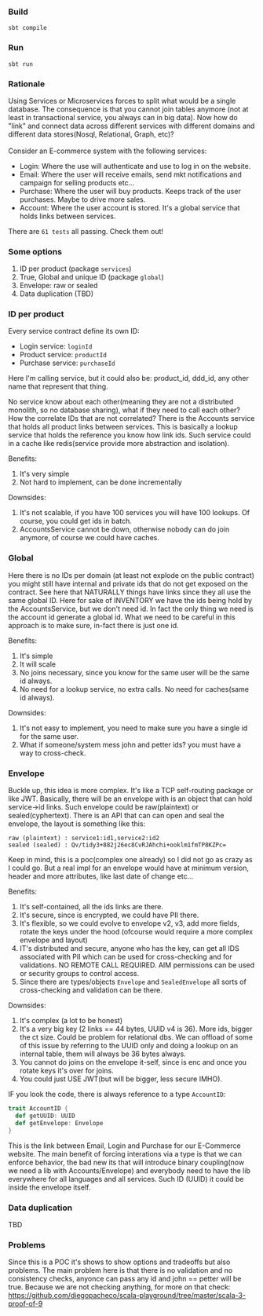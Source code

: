 ### Build
```
sbt compile
```

### Run
```
sbt run
```

### Rationale

Using Services or Microservices forces to split what would be a single database.
The consequence is that you cannot join tables anymore (not at least in transactional service, you always can in big data).
Now how do "link" and connect data across different services with different domains and different data stores(Nosql, Relational, Graph, etc)?
</br>
</br>
Consider an E-commerce system with the following services:
* Login: Where the use will authenticate and use to log in on the website.
* Email: Where the user will receive emails, send mkt notifications and campaign for selling products etc...
* Purchase: Where the user will buy products. Keeps track of the user purchases. Maybe to drive more sales.
* Account: Where the user account is stored. It's a global service that holds links between services.

There are `61 tests` all passing. Check them out!

### Some options

1. ID per product (package `services`)
2. True, Global and unique ID (package `global`)
3. Envelope: raw or sealed
4. Data duplication (TBD)

### ID per product

Every service contract define its own ID:
* Login service: `loginId`
* Product service: `productId`
* Purchase service: `purchaseId`

Here I'm calling service, but it could also be: product_id, ddd_id, any other name that represent that thing. 

No service know about each other(meaning they are not a distributed monolith, so no database sharing), what if they need to call each other? How the correlate IDs that are not correlated?
There is the Accounts service that holds all product links between services.
This is basically a lookup service that holds the reference you know how link ids.
Such service could in a cache like redis(service provide more abstraction and isolation).

Benefits:
1. It's very simple
2. Not hard to implement, can be done incrementally

Downsides:
1. It's not scalable, if you have 100 services you will have 100 lookups. Of course, you could get ids in batch.
2. AccountsService cannot be down, otherwise nobody can do join anymore, of course we could have caches.

### Global

Here there is no IDs per domain (at least not explode on the public contract) you might still have internal and 
private ids that do not get exposed on the contract. See here that NATURALLY things have links since they all use the same global ID.
Here for sake of INVENTORY we have the ids being hold by the AccountsService, but we don't need id.
In fact the only thing we need is the account id generate a global id. What we need to be careful in this approach is to make sure, in-fact there is just one id.

Benefits:
1. It's simple
2. It will scale
3. No joins necessary, since you know for the same user will be the same id always.
4. No need for a lookup service, no extra calls. No need for caches(same id always).

Downsides:
1. It's not easy to implement, you need to make sure you have a single id for the same user.
2. What if someone/system mess john and petter ids? you must have a way to cross-check.

### Envelope

Buckle up, this idea is more complex. It's like a TCP self-routing package or like JWT. Basically, there will be an envelope with is an object that can hold service->id links.
Such envelope could be raw(plaintext) or sealed(cyphertext). There is an API that can can open and seal the envelope,
the layout is something like this:
```
raw (plaintext) : service1:id1,service2:id2
sealed (sealed) : Qv/tidy3+882j26ec8CvRJAhchi+ooklm1fmTP8KZPc= 
```
Keep in mind, this is a poc(complex one already) so I did not go as crazy as I could go. 
But a real impl for an envelope would have at minimum version, header and more attributes, like last date of change etc...

Benefits:
1. It's self-contained, all the ids links are there.
2. It's secure, since is encrypted, we could have PII there. 
3. It's flexible, so we could evolve to envelope v2, v3, add more fields, rotate the keys under the hood (ofcourse would require a more complex envelope and layout)
4. IT's distributed and secure, anyone who has the key, can get all IDS associated with PII which can be used for cross-checking and for validations. NO REMOTE CALL REQUIRED. AIM permissions can be used or security groups to control access.
5. Since there are types/objects `Envelope` and `SealedEnvelope` all sorts of cross-checking and validation can be there.

Downsides:
1. It's complex (a lot to be honest)
2. It's a very big key (2 links == 44 bytes, UUID v4 is 36). More ids, bigger the ct size. Could be problem for relational dbs. We can offload of some of this issue by referring to the UUID only and doing a lookup on an internal table, them will always be 36 bytes always.
3. You cannot do joins on the envelope it-self, since is enc and once you rotate keys it's over for joins.
4. You could just USE JWT(but will be bigger, less secure IMHO). 

IF you look the code, there is always reference to a type `AccountID`:
```scala
trait AccountID {
  def getUUID: UUID
  def getEnvelope: Envelope
}
```
This is the link between Email, Login and Purchase for our E-Commerce website. The main benefit of forcing interations via a type is that we can enforce behavior, the bad new its that will introduce binary coupling(now we need a lib with Accounts/Envelope) and everybody need to have the lib everywhere for all languages and all services.
Such ID (UUID) it could be inside the envelope itself. 

### Data duplication

TBD

### Problems

Since this is a POC it's shows to show options and tradeoffs but also problems.
The main problem here is that there is no validation and no consistency checks, anyonce can pass any id and john == petter will be true.
Because we are not checking anything, for more on that check: https://github.com/diegopacheco/scala-playground/tree/master/scala-3-proof-of-9
